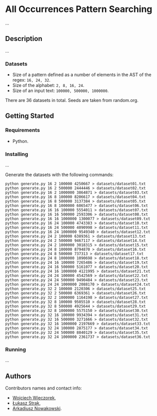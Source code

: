 # All Occurrences Pattern Searching

...

## Description

...

### Datasets

-   Size of a pattern defined as a number of elements in the AST of the regex: `16, 24, 32`.
-   Size of the alphabet: `2, 8, 16, 24`.
-   Size of an input text: `100000, 500000, 1000000`.

There are 36 datasets in total. Seeds are taken from random.org.

## Getting Started

### Requirements

-   Python.

### Installing

...

Generate the datasets with the following commands:

```
python generate.py 16 2 100000 4250667 > datasets/dataset01.txt
python generate.py 16 2 500000 2444446 > datasets/dataset02.txt
python generate.py 16 2 1000000 3864871 > datasets/dataset03.txt
python generate.py 16 8 100000 8206617 > datasets/dataset04.txt
python generate.py 16 8 500000 3137384 > datasets/dataset05.txt
python generate.py 16 8 1000000 6065477 > datasets/dataset06.txt
python generate.py 16 16 100000 5554011 > datasets/dataset07.txt
python generate.py 16 16 500000 2593306 > datasets/dataset08.txt
python generate.py 16 16 1000000 1300077 > datasets/dataset09.txt
python generate.py 16 24 100000 4743383 > datasets/dataset10.txt
python generate.py 16 24 500000 4090998 > datasets/dataset11.txt
python generate.py 16 24 1000000 9549340 > datasets/dataset12.txt
python generate.py 24 2 100000 6389361 > datasets/dataset13.txt
python generate.py 24 2 500000 9467117 > datasets/dataset14.txt
python generate.py 24 2 1000000 3018315 > datasets/dataset15.txt
python generate.py 24 8 100000 8794870 > datasets/dataset16.txt
python generate.py 24 8 500000 737313 > datasets/dataset17.txt
python generate.py 24 8 1000000 1090698 > datasets/dataset18.txt
python generate.py 24 16 100000 7265486 > datasets/dataset19.txt
python generate.py 24 16 500000 5161077 > datasets/dataset20.txt
python generate.py 24 16 1000000 4121995 > datasets/dataset21.txt
python generate.py 24 24 100000 4542569 > datasets/dataset22.txt
python generate.py 24 24 500000 9490484 > datasets/dataset23.txt
python generate.py 24 24 1000000 2088170 > datasets/dataset24.txt
python generate.py 32 2 100000 2120306 > datasets/dataset25.txt
python generate.py 32 2 500000 6369361 > datasets/dataset26.txt
python generate.py 32 2 1000000 1164198 > datasets/dataset27.txt
python generate.py 32 8 100000 9505510 > datasets/dataset28.txt
python generate.py 32 8 500000 4925644 > datasets/dataset29.txt
python generate.py 32 8 1000000 5575150 > datasets/dataset30.txt
python generate.py 32 16 100000 9934394 > datasets/dataset31.txt
python generate.py 32 16 500000 3271666 > datasets/dataset32.txt
python generate.py 32 16 1000000 2197669 > datasets/dataset33.txt
python generate.py 32 24 100000 2875177 > datasets/dataset34.txt
python generate.py 32 24 500000 8840129 > datasets/dataset35.txt
python generate.py 32 24 1000000 2361737 > datasets/dataset36.txt
```

### Running

...

## Authors

Contributors names and contact info:

-   [Wojciech Wieczorek](https://kiia.ubb.edu.pl/pracownicy/dr-habwojciechwieczorek),
-   [Łukasz Strąk](https://ab.us.edu.pl/emp?id=47011),
-   [Arkadiusz Nowakowski](https://ab.us.edu.pl/emp?id=46971).
